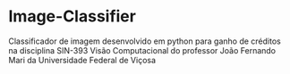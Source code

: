 # Image-Classifier
Classificador de imagem desenvolvido em python para ganho de créditos na disciplina SIN-393 Visão Computacional do professor João Fernando Mari da Universidade Federal de Viçosa
